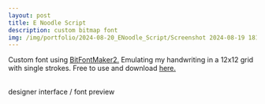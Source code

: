 ```yaml
---
layout: post
title: E Noodle Script
description: custom bitmap font
img: /img/portfolio/2024-08-20_ENoodle_Script/Screenshot 2024-08-19 181253.jpg
---
```


Custom font using [BitFontMaker2.](http://www.pentacom.jp/pentacom/bitfontmaker2/) Emulating my handwriting in a 12x12 grid with single strokes. Free to use and download [here.](http://www.pentacom.jp/pentacom/bitfontmaker2/gallery/?id=16737)

<div class="img_row">
	<img class="col two" src="{{ site.baseurl }}/img/portfolio/2024-08-20_ENoodle_Script/Screenshot 2024-10-01 192004.jpg" alt="" title="Script_design"/>
	<img class="col one" src="{{ site.baseurl }}/img/portfolio/2024-08-20_ENoodle_Script/Screenshot 2024-08-19 181253.jpg" alt="" title="ENoodle_Script_preview"/>
</div>
<div class="col three caption">
designer interface / font preview
 
